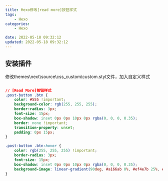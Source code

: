 ```yaml
---
title: Hexo修改[read more]按钮样式
tags: 
	- Hexo
categories: 
	- Hexo

date: 2022-05-18 09:32:12
updated: 2022-05-18 09:32:12
---
```


## <span id="inline-blue">安装插件</span>
修改themes\next\source\css\_custom\custom.styl文件，加入自定义样式

```css

// [Read More]按钮样式
.post-button .btn {
    color: #555 !important;
    background-color: rgb(255, 255, 255);
    border-radius: 3px;
    font-size: 15px;
    box-shadow: inset 0px 0px 10px 0px rgba(0, 0, 0, 0.35);
    border: none !important;
    transition-property: unset;
    padding: 0px 15px;
}

.post-button .btn:hover {
    color: rgb(255, 255, 255) !important;
    border-radius: 3px;
    font-size: 15px;
    box-shadow: inset 0px 0px 10px 0px rgba(0, 0, 0, 0.35);
    background-image: linear-gradient(90deg, #a166ab 0%, #ef4e7b 25%, #f37055 50%, #ef4e7b 75%, #a166ab 100%);
}
```










